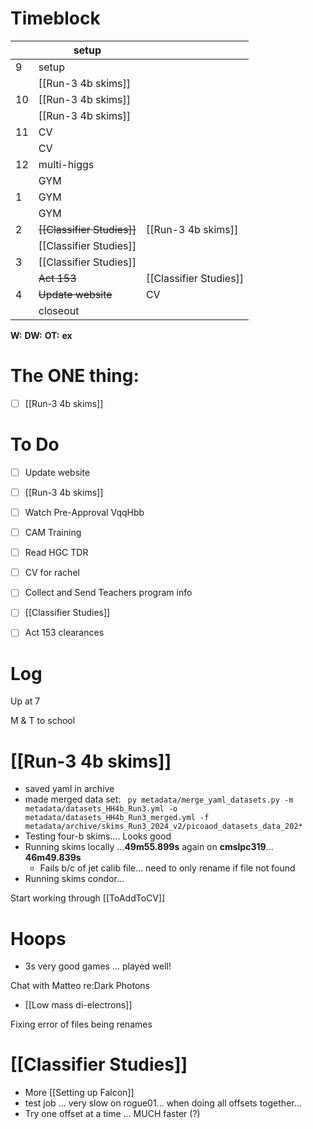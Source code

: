 # Timeblock

|     | setup                      |                        |
| --- | -------------------------- | ---------------------- |
| 9   | setup                      |                        |
|     | [[Run-3 4b skims]]         |                        |
| 10  | [[Run-3 4b skims]]         |                        |
|     | [[Run-3 4b skims]]         |                        |
| 11  | CV                         |                        |
|     | CV                         |                        |
| 12  | multi-higgs                |                        |
|     | GYM                        |                        |
| 1   | GYM                        |                        |
|     | GYM                        |                        |
| 2   | ~~[[Classifier Studies]]~~ | [[Run-3 4b skims]]     |
|     | [[Classifier Studies]]     |                        |
| 3   | [[Classifier Studies]]     |                        |
|     | ~~Act 153~~                | [[Classifier Studies]] |
| 4   | ~~Update website~~         | CV                     |
|     | closeout                   |                        |

**W:**
**DW:**
**OT:**
**ex** 

# The ONE thing: 
- [ ] [[Run-3 4b skims]]


# To Do
- [ ] Update website
- [ ] [[Run-3 4b skims]]
- [ ] Watch Pre-Approval VqqHbb
- [ ] CAM Training
- [ ] Read HGC TDR
- [ ] CV for rachel
- [ ] Collect and Send Teachers program info
- [ ] [[Classifier Studies]]
- [ ] Act 153 clearances


# Log

Up at 7

M & T to school

# [[Run-3 4b skims]]
- saved yaml in archive
- made merged data set:
	` py metadata/merge_yaml_datasets.py -m metadata/datasets_HH4b_Run3.yml -o metadata/datasets_HH4b_Run3_merged.yml -f metadata/archive/skims_Run3_2024_v2/picoaod_datasets_data_202*`
- Testing four-b skims.... Looks good
- Running skims locally ...**49m55.899s** again on **cmslpc319**... **46m49.839s**
	- Fails b/c of jet calib file... need to only rename if file not found
- Running skims condor...

Start working through [[ToAddToCV]]

# Hoops
- 3s very good games ... played well!

Chat with Matteo re:Dark Photons
- [[Low mass di-electrons]]

Fixing error of files being renames

# [[Classifier Studies]]
- More [[Setting up Falcon]]
- test job ... very slow on rogue01...  when doing all offsets together... 
- Try one offset at a time ... MUCH faster (?)



